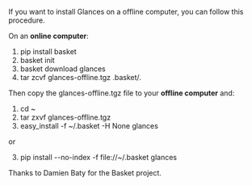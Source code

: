 If you want to install Glances on a offline computer, you can follow this procedure.

On an **online computer**:

1. pip install basket
2. basket init
3. basket download glances
4. tar zcvf glances-offline.tgz .basket/*.*

Then copy the glances-offline.tgz file to your **offline computer** and:

1. cd ~
2. tar zxvf glances-offline.tgz
3. easy_install -f ~/.basket -H None glances

or

3. pip install --no-index -f file://~/.basket glances

Thanks to Damien Baty for the Basket project.